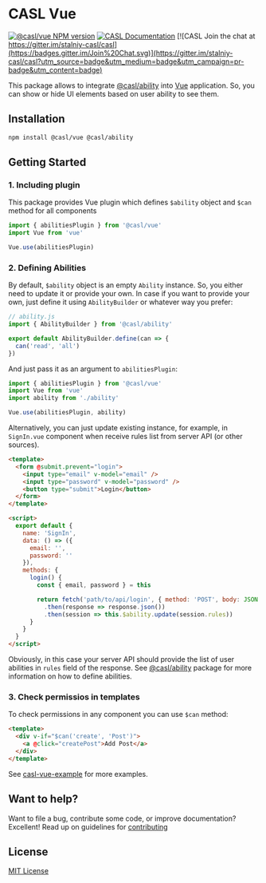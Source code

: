 # CASL Vue

[![@casl/vue NPM version](https://badge.fury.io/js/%40casl%2Fvue.svg)](https://badge.fury.io/js/%40casl%2Fvue)
[![CASL Documentation](https://img.shields.io/badge/documentation-available-brightgreen.svg)](https://stalniy.github.io/casl/)
[![CASL Join the chat at https://gitter.im/stalniy-casl/casl](https://badges.gitter.im/Join%20Chat.svg)](https://gitter.im/stalniy-casl/casl?utm_source=badge&utm_medium=badge&utm_campaign=pr-badge&utm_content=badge)

This package allows to integrate [@casl/ability](/packages/casl-ability) into [Vue][vue] application. So, you can show or hide UI elements based on user ability to see them.

## Installation

```sh
npm install @casl/vue @casl/ability
```

## Getting Started

### 1. Including plugin

This package provides Vue plugin which defines `$ability` object and `$can` method for all components

```js
import { abilitiesPlugin } from '@casl/vue'
import Vue from 'vue'

Vue.use(abilitiesPlugin)
```

### 2. Defining Abilities

By default, `$ability` object is an empty `Ability` instance. So, you either need to update it or provide your own.
In case if you want to provide your own, just define it using `AbilityBuilder` or whatever way you prefer:

```js
// ability.js
import { AbilityBuilder } from '@casl/ability'

export default AbilityBuilder.define(can => {
  can('read', 'all')
})
```

And just pass it as an argument to `abilitiesPlugin`:

```js
import { abilitiesPlugin } from '@casl/vue'
import Vue from 'vue'
import ability from './ability'

Vue.use(abilitiesPlugin, ability)
```

Alternatively, you can just update existing instance, for example, in `SignIn.vue` component when receive rules list from server API (or other sources).

```html
<template>
  <form @submit.prevent="login">
    <input type="email" v-model="email" />
    <input type="password" v-model="password" />
    <button type="submit">Login</button>
  </form>
</template>

<script>
  export default {
    name: 'SignIn',
    data: () => ({
      email: '',
      password: ''
    }),
    methods: {
      login() {
        const { email, password } = this

        return fetch('path/to/api/login', { method: 'POST', body: JSON.stringify({ email, password }) })
          .then(response => response.json())
          .then(session => this.$ability.update(session.rules))
      }
    }
  }
</script>
```

Obviously, in this case your server API should provide the list of user abilities in `rules` field of the response.
See [@casl/ability](/packages/casl-ability) package for more information on how to define abilities.

### 3. Check permissios in templates

To check permissions in any component you can use `$can` method:

```html
<template>
  <div v-if="$can('create', 'Post')">
    <a @click="createPost">Add Post</a>
  </div>
</template>
```

See [casl-vue-example][casl-vue-example] for more examples.

## Want to help?

Want to file a bug, contribute some code, or improve documentation? Excellent! Read up on guidelines for [contributing][contributing]

## License

[MIT License](http://www.opensource.org/licenses/MIT)

[contributing]: /CONTRIBUTING.md
[vue]: https://vuejs.org/
[casl-vue-example]: https://github.com/stalniy/casl-vue-example
